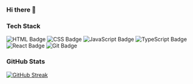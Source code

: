 ### Hi there 👋

### Tech Stack
<div id="badges">
  <img src="https://img.shields.io/badge/html5-red?logo=html5&logoColor=white&style=for-the-badge" alt="HTML Badge"/>
  <img src="https://img.shields.io/badge/css3-blue?logo=css3&logoColor=white&style=for-the-badge" alt="CSS Badge"/>
  <img src="https://img.shields.io/badge/javascript-grey?logo=javascript&logoColor=gold&style=for-the-badge" alt="JavaScript Badge"/>
  <img src="https://img.shields.io/badge/typescript-blue?logo=typescript&logoColor=white&style=for-the-badge" alt="TypeScript Badge"/>
  <img src="https://img.shields.io/badge/react-grey?logo=react&logoColor=light-blue&style=for-the-badge" alt="React Badge"/>
  <img src="https://img.shields.io/badge/git-black?logo=git&logoColor=dark-orange&style=for-the-badge" alt="Git Badge"/>
</div>

### GitHub Stats
[![GitHub Streak](https://streak-stats.demolab.com/?user=dpodsobilov)](https://git.io/streak-stats)
<!--
**dpodsobilov/dpodsobilov** is a ✨ _special_ ✨ repository because its `README.md` (this file) appears on your GitHub profile.

Here are some ideas to get you started:

- 🔭 I’m currently working on ...
- 🌱 I’m currently learning ...
- 👯 I’m looking to collaborate on ...
- 🤔 I’m looking for help with ...
- 💬 Ask me about ...
- 📫 How to reach me: ...
- 😄 Pronouns: ...
- ⚡ Fun fact: ...
-->
